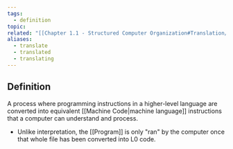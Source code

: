 ```yaml
---
tags:
  - definition
topic: 
related: "[[Chapter 1.1 - Structured Computer Organization#Translation/Compilation]]"
aliases:
  - translate
  - translated
  - translating
---
```

## Definition
A process where programming instructions in a higher-level language are converted into equivalent [[Machine Code|machine language]] instructions that a computer can understand and process.
- Unlike interpretation, the [[Program]] is only "ran" by the computer once that whole file has been converted into L0 code.